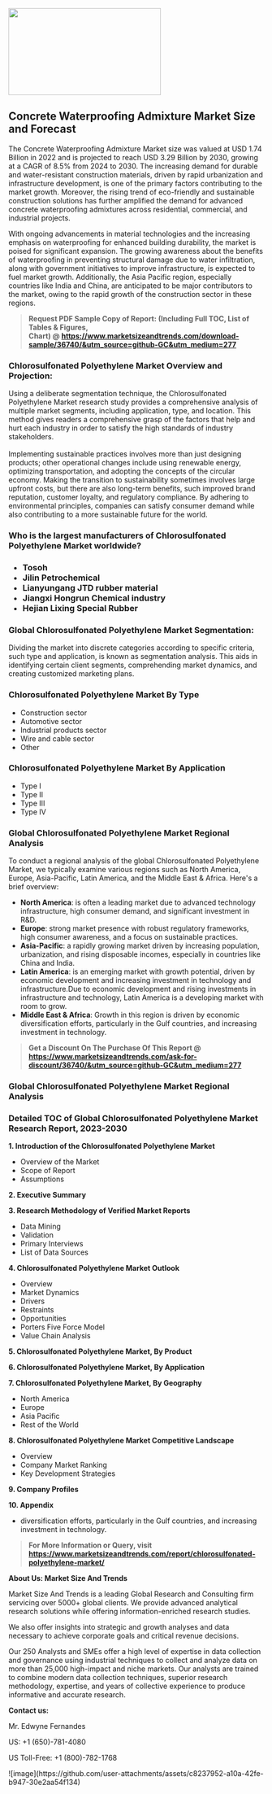 <p><img class="alignnone size-medium wp-image-20088" src="https://ffe5etoiles.com/wp-content/uploads/2024/12/MST1-300x171.png" alt="" width="300" height="171" /></p><h2>Concrete Waterproofing Admixture Market Size and Forecast</h2><p>The Concrete Waterproofing Admixture Market size was valued at USD 1.74 Billion in 2022 and is projected to reach USD 3.29 Billion by 2030, growing at a CAGR of 8.5% from 2024 to 2030. The increasing demand for durable and water-resistant construction materials, driven by rapid urbanization and infrastructure development, is one of the primary factors contributing to the market growth. Moreover, the rising trend of eco-friendly and sustainable construction solutions has further amplified the demand for advanced concrete waterproofing admixtures across residential, commercial, and industrial projects.</p><p>With ongoing advancements in material technologies and the increasing emphasis on waterproofing for enhanced building durability, the market is poised for significant expansion. The growing awareness about the benefits of waterproofing in preventing structural damage due to water infiltration, along with government initiatives to improve infrastructure, is expected to fuel market growth. Additionally, the Asia Pacific region, especially countries like India and China, are anticipated to be major contributors to the market, owing to the rapid growth of the construction sector in these regions.</p></p><blockquote id="" class=""><strong>Request PDF Sample Copy of Report: (Including Full TOC, List of Tables &amp; Figures, Chart)&nbsp;@&nbsp;<strong><a href="https://www.marketsizeandtrends.com/download-sample/36740/&utm_source=github-GC&utm_medium=277" target="_blank">https://www.marketsizeandtrends.com/download-sample/36740/&utm_source=github-GC&utm_medium=277</a></strong></strong></blockquote><h3 id="" class="">Chlorosulfonated Polyethylene Market&nbsp;Overview and Projection:</h3><p id="" class="">Using a deliberate segmentation technique, the Chlorosulfonated Polyethylene Market research study provides a comprehensive analysis of multiple market segments, including application, type, and location. This method gives readers a comprehensive grasp of the factors that help and hurt each industry in order to satisfy the high standards of industry stakeholders. <br /> <br />Implementing sustainable practices involves more than just designing products; other operational changes include using renewable energy, optimizing transportation, and adopting the concepts of the circular economy. Making the transition to sustainability sometimes involves large upfront costs, but there are also long-term benefits, such improved brand reputation, customer loyalty, and regulatory compliance. By adhering to environmental principles, companies can satisfy consumer demand while also contributing to a more sustainable future for the world.</p><h3 id="" class="">Who is the largest manufacturers of&nbsp;Chlorosulfonated Polyethylene Market worldwide?</h3><h3 class=""><p><ul><li>Tosoh </li><li> Jilin Petrochemical </li><li> Lianyungang JTD rubber material </li><li> Jiangxi Hongrun Chemical industry </li><li> Hejian Lixing Special Rubber</li></ul></p></h3><h3 id="" class="">Global&nbsp;Chlorosulfonated Polyethylene Market Segmentation:</h3><p id="" class="">Dividing the market into discrete categories according to specific criteria, such type and application, is known as segmentation analysis. This aids in identifying certain client segments, comprehending market dynamics, and creating customized marketing plans.</p><h3 id="" class="">Chlorosulfonated Polyethylene Market&nbsp;By Type</h3><p><p><ul><li>Construction sector </li><li> Automotive sector </li><li> Industrial products sector </li><li> Wire and cable sector </li><li> Other</p></li></ul></p></p><h3 id="" class="">Chlorosulfonated Polyethylene Market&nbsp;By Application</h3><p class=""><p><ul><li>Type I </li><li> Type II </li><li> Type III </li><li> Type IV</li></ul></p></p><h3 id="" class="">Global Chlorosulfonated Polyethylene Market Regional Analysis</h3><p id="" class="">To conduct a regional analysis of the global Chlorosulfonated Polyethylene Market, we typically examine various regions such as North America, Europe, Asia-Pacific, Latin America, and the Middle East &amp; Africa. Here's a brief overview:</p><ul><li><strong>North America</strong>: is often a leading market due to advanced technology infrastructure, high consumer demand, and significant investment in R&amp;D.</li><li><strong>Europe</strong>: strong market presence with robust regulatory frameworks, high consumer awareness, and a focus on sustainable practices.</li><li><strong>Asia-Pacific</strong>: a rapidly growing market driven by increasing population, urbanization, and rising disposable incomes, especially in countries like China and India.</li><li><strong>Latin America</strong>: is an emerging market with growth potential, driven by economic development and increasing investment in technology and infrastructure.Due to economic development and rising investments in infrastructure and technology, Latin America is a developing market with room to grow.</li><li><strong>Middle East &amp; Africa</strong>: Growth in this region is driven by economic diversification efforts, particularly in the Gulf countries, and increasing investment in technology.</li></ul><blockquote id="" class=""><strong>Get a Discount On The Purchase Of This Report @ <strong><a href="https://www.marketsizeandtrends.com/ask-for-discount/36740/&utm_source=github-GC&utm_medium=277" target="_blank">https://www.marketsizeandtrends.com/ask-for-discount/36740/&utm_source=github-GC&utm_medium=277</a></strong></strong></blockquote><h3 id="" class="">Global Chlorosulfonated Polyethylene Market Regional Analysis</h3><h3 id="" class="">Detailed TOC of Global Chlorosulfonated Polyethylene Market Research Report, 2023-2030</h3><p id="" class=""><strong>1. Introduction of the Chlorosulfonated Polyethylene Market</strong></p><ul><li>Overview of the Market</li><li>Scope of Report</li><li>Assumptions</li></ul><p id="" class=""><strong>2. Executive Summary</strong></p><p id="" class=""><strong>3. Research Methodology of Verified Market Reports</strong></p><ul><li>Data Mining</li><li>Validation</li><li>Primary Interviews</li><li>List of Data Sources</li></ul><p id="" class=""><strong>4. Chlorosulfonated Polyethylene Market Outlook</strong></p><ul><li>Overview</li><li>Market Dynamics</li><li>Drivers</li><li>Restraints</li><li>Opportunities</li><li>Porters Five Force Model</li><li>Value Chain Analysis</li></ul><p id="" class=""><strong>5. Chlorosulfonated Polyethylene Market, By Product</strong></p><p id="" class=""><strong>6. Chlorosulfonated Polyethylene Market, By Application</strong></p><p id="" class=""><strong>7. Chlorosulfonated Polyethylene Market, By Geography</strong></p><ul><li>North America</li><li>Europe</li><li>Asia Pacific</li><li>Rest of the World</li></ul><p id="" class=""><strong>8. Chlorosulfonated Polyethylene Market Competitive Landscape</strong></p><ul><li>Overview</li><li>Company Market Ranking</li><li>Key Development Strategies</li></ul><p id="" class=""><strong>9. Company Profiles</strong></p><p id="" class=""><strong>10. Appendix</strong></p><ul><li>diversification efforts, particularly in the Gulf countries, and increasing investment in technology.</li></ul><blockquote id="" class=""><strong>For More Information or Query, visit <strong><strong><a href="https://www.marketsizeandtrends.com/report/chlorosulfonated-polyethylene-market/" target="_blank">https://www.marketsizeandtrends.com/report/chlorosulfonated-polyethylene-market/</a></strong></strong></strong></blockquote><p id="" class=""><strong>About Us: Market Size And Trends</strong></p><p id="" class="">Market Size And Trends is a leading Global Research and Consulting firm servicing over 5000+ global clients. We provide advanced analytical research solutions while offering information-enriched research studies.</p><p id="" class="">We also offer insights into strategic and growth analyses and data necessary to achieve corporate goals and critical revenue decisions.</p><p id="" class="">Our 250 Analysts and SMEs offer a high level of expertise in data collection and governance using industrial techniques to collect and analyze data on more than 25,000 high-impact and niche markets. Our analysts are trained to combine modern data collection techniques, superior research methodology, expertise, and years of collective experience to produce informative and accurate research.</p><p id="" class=""><strong>Contact us:</strong></p><p id="" class="">Mr. Edwyne Fernandes</p><p id="" class="">US: +1 (650)-781-4080</p><p id="" class="">US Toll-Free: +1 (800)-782-1768</p>
![image](https://github.com/user-attachments/assets/c8237952-a10a-42fe-b947-30e2aa54f134)
